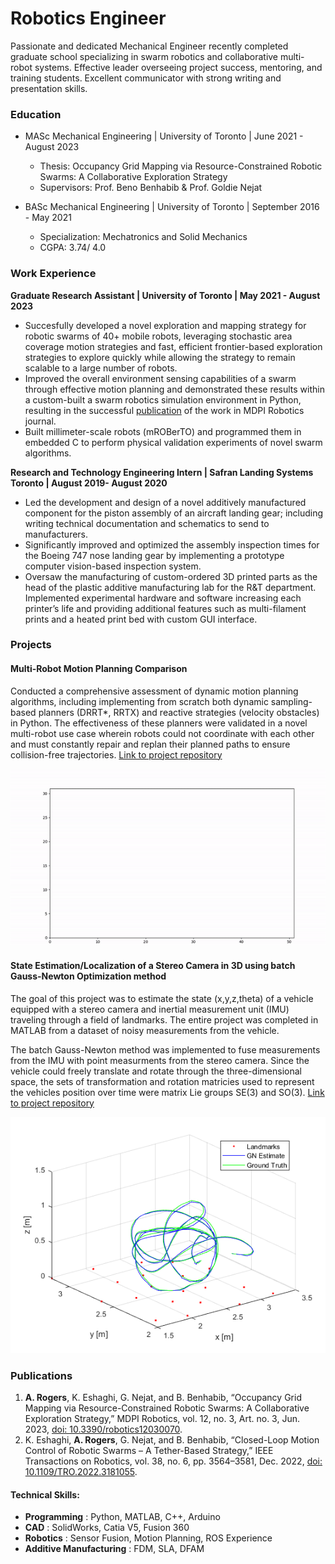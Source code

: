 # Robotics Engineer
Passionate and dedicated Mechanical Engineer recently completed graduate school specializing in swarm robotics and collaborative multi-robot systems. Effective leader overseeing project success, mentoring, and training students. Excellent communicator with strong writing and presentation skills.
### Education
- MASc Mechanical Engineering | University of Toronto | June 2021 - August 2023
    - Thesis: Occupancy Grid Mapping via Resource-Constrained Robotic Swarms: A Collaborative Exploration Strategy
    - Supervisors: Prof. Beno Benhabib & Prof. Goldie Nejat

- BASc Mechanical Engineering | University of Toronto | September 2016 - May 2021
    - Specialization: Mechatronics and Solid Mechanics
    - CGPA: 3.74/ 4.0

### Work Experience
**Graduate Research Assistant | University of Toronto | May 2021 - August 2023**
- Succesfully developed a novel exploration and mapping strategy for robotic swarms of 40+ mobile robots, leveraging stochastic area coverage motion strategies and fast, efficient frontier-based exploration strategies to explore quickly while allowing the strategy to remain scalable to a large number of robots.
- Improved the overall environment sensing capabilities of a swarm through effective motion planning and demonstrated these results within a custom-built a swarm robotics simulation environment in Python, resulting in the successful [publication](https://www.mdpi.com/2218-6581/12/3/70) of the work in MDPI Robotics journal.
- Built millimeter-scale robots (mROBerTO) and programmed them in embedded C to perform physical validation experiments of novel swarm algorithms.

**Research and Technology Engineering Intern | Safran Landing Systems Toronto | August 2019- August 2020**
- Led the development and design of a novel additively manufactured component for the piston assembly of an aircraft landing gear; including writing technical documentation and schematics to send to manufacturers.
- Significantly improved and optimized the assembly inspection times for the Boeing 747 nose landing gear by implementing a prototype computer vision-based inspection system. 
- Oversaw the manufacturing of custom-ordered 3D printed parts as the head of the plastic additive manufacturing lab for the R&T department. Implemented experimental hardware and software increasing each printer’s life and providing additional features such as multi-filament prints and a heated print bed with custom GUI interface.


### Projects

#### Multi-Robot Motion Planning Comparison
Conducted a comprehensive assessment of dynamic motion planning algorithms, including implementing from scratch both dynamic sampling-based planners (DRRT*, RRTX) and reactive strategies (velocity obstacles) in Python. The effectiveness of these planners were validated  in a novel multi-robot use case wherein robots could not coordinate with each other and must constantly repair and replan their planned paths to ensure collision-free trajectories.
[Link to project repository](https://github.com/AndrewRgrs/Dynamic-Planners-but-Multi-Robot)

![4 Robots navigating using DRRT*](assests/img/DRRT_Star.gif)


#### State Estimation/Localization of a Stereo Camera in 3D using batch Gauss-Newton Optimization method
The goal of this project was to estimate the state (x,y,z,theta) of a vehicle equipped with a stereo camera and inertial measurement unit (IMU) traveling through a field of landmarks. The entire project was completed in MATLAB from a dataset of noisy measurements from the vehicle. 

The batch Gauss-Newton method was implemented to fuse measurements from the IMU with point measurments from the stereo camera. Since the vehicle could freely translate and rotate through the three-dimensional space, the sets of transformation and rotation matricies used to represent the vehicles position over time were matrix Lie groups SE(3) and SO(3). 
[Link to project repository](https://github.com/AndrewRgrs/stereo_camera_state_estimatation)

![Estimated and Ground Truth Path](assests\img\Path.png)


### Publications
1. **A. Rogers**, K. Eshaghi, G. Nejat, and B. Benhabib, “Occupancy Grid Mapping via Resource-Constrained Robotic Swarms: A Collaborative Exploration Strategy,” MDPI Robotics, vol. 12, no. 3, Art. no. 3, Jun. 2023, [doi: 10.3390/robotics12030070](https://doi.org/10.3390/robotics12030070).
2. K. Eshaghi, **A. Rogers**, G. Nejat, and B. Benhabib, “Closed-Loop Motion Control of Robotic Swarms – A Tether-Based Strategy,” IEEE Transactions on Robotics, vol. 38, no. 6, pp. 3564–3581, Dec. 2022, [doi: 10.1109/TRO.2022.3181055](https://doi.org/10.1109/TRO.2022.3181055). 


#### Technical Skills: 
- **Programming** : Python, MATLAB, C++, Arduino   
- **CAD** : SolidWorks, Catia V5, Fusion 360   
- **Robotics** : Sensor Fusion, Motion Planning, ROS Experience
- **Additive Manufacturing** : FDM, SLA, DFAM


